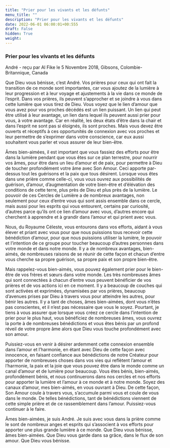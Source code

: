 ```yaml
---
title: "Prier pour les vivants et les défunts"
menu_title: ""
description: "Prier pour les vivants et les défunts"
date: 2022-06-01 06:00:01+00:555
draft: False
hidden: True
weight:
---
```

### Prier pour les vivants et les défunts

André - reçu par Al Fike le 5 Novembre 2018, Gibsons, Colombie-Britannique, Canada

Que Dieu vous bénisse, c’est André. Vos prières pour ceux qui ont fait la transition de ce monde sont importantes, car vous ajoutez de la lumière à leur progression et à leur voyage et ajustements à la vie dans ce monde de l’esprit. Dans vos prières, ils peuvent s’approcher et se joindre à vous dans cette lumière que vous tirez de Dieu. Vous voyez que le lien d’amour que vous avez pour vos proches décédés est un lien puissant. Un lien qui peut être utilisé à leur avantage, un lien dans lequel ils peuvent aussi prier pour vous, à votre avantage. Car en réalité, les deux états d’être dans la chair et dans l’esprit ne sont pas si éloignés, ils sont proches. Mais vous devez être ouverts et réceptifs à ces opportunités de connexion avec vos proches et leur permettre de s’exprimer dans votre conscience, car eux aussi souhaitent vous parler et vous assurer de leur bien-être.

Âmes bien-aimées, il est important que vous fassiez des efforts pour être dans la lumière pendant que vous êtes sur ce plan terrestre, pour nourrir vos âmes, pour être dans un lieu d’amour et de paix, pour permettre à Dieu de toucher profondément votre âme avec Son Amour. Ceci apporte par-dessus tout les guérisons et la paix que tous désirent. Lorsque vous êtes dans une prière comme celle-ci, vous vous ouvrez aux possibilités de guérison, d’amour, d’augmentation de votre bien-être et d’élévation des conditions de cette terre, plus près de Dieu et plus près de la lumière. Le pouvoir de ces Cercles de Lumière a de nombreux avantages, non seulement pour ceux d’entre vous qui sont assis ensemble dans ce cercle, mais aussi pour les esprits qui vous entourent, certains par curiosité, d’autres parce qu’ils ont ce lien d’amour avec vous, d’autres encore qui cherchent à apprendre et à grandir dans l’amour et qui prient avec vous.

Nous, du Royaume Céleste, vous entourons dans vos efforts, aidant à vous élever et priant avec vous pour que nous puissions tous recevoir cette bénédiction d’amour, pour que nous puissions utiliser la lumière, le pouvoir et l’intention de ce groupe pour toucher beaucoup d’autres personnes dans votre monde et dans notre monde. Il y a de nombreux avantages, bien-aimés, de nombreuses raisons de se réunir de cette façon et chacun d’entre vous cherche sa propre guérison, sa propre paix et son propre bien-être.

Mais rappelez-vous bien-aimés, vous pouvez également prier pour le bien-être de vos frères et sœurs dans votre monde. Les très nombreuses âmes qui sont connectées à chacun d’entre vous peuvent bénéficier de vos prières et de vos actions ici en ce moment. Il y a beaucoup de couches qui sont activées et exprimées, dynamisées par vos prières, beaucoup d’avenues prises par Dieu à travers vous pour atteindre les autres, pour bénir les autres. Il y a tant de choses, âmes bien-aimées, dont vous n’êtes pas conscientes, et il n’est pas nécessaire que vous le soyez. Pourtant, je tiens à vous assurer que lorsque vous créez ce cercle dans l’intention de prier pour le plus haut, vous bénéficiez de nombreuses âmes, vous ouvrez la porte à de nombreuses bénédictions et vous êtes bénis par un profond réveil de votre propre âme alors que Dieu vous touche profondément avec son amour.

Puissiez-vous en venir à désirer ardemment cette connexion ensemble dans l’amour et l’harmonie, en étant avec Dieu de cette façon avec innocence, en faisant confiance aux bénédictions de notre Créateur pour apporter de nombreuses choses dans vos vies qui reflètent l’amour et l’harmonie, la paix et la joie que vous pouvez être dans le monde comme un canal d’amour et de lumière pour beaucoup. Vous êtes bénis, bien-aimés, profondément bénis, et nous continuerons dans nos cercles et nos efforts pour apporter la lumière et l’amour à ce monde et à notre monde. Soyez des canaux d’amour, mes bien-aimés, en vous ouvrant à Dieu. De cette façon, Son Amour coule à travers vous, s’accumule parmi vous et coule de vous dans le monde. De telles bénédictions, tant de bénédictions viennent de cette simple prière et de ce rassemblement dans l’amour. Puissiez-vous continuer à le faire.

Âmes bien-aimées, je suis André. Je suis avec vous dans la prière comme le sont de nombreux anges et esprits qui s’associent à vos efforts pour apporter une plus grande lumière à ce monde. Que Dieu vous bénisse, âmes bien-aimées. Que Dieu vous garde dans sa grâce, dans le flux de son amour. Que Dieu vous bénisse.



